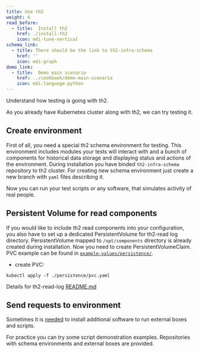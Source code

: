 ```yaml
---
title: Use th2
weight: 6
read_before:
  - title:  Install th2
    href: ./install-th2
    icon: mdi-tune-vertical
schema_link:
  - title: There should be the link to th2-infra-schema
    href: ''
    icon: mdi-graph
demo_link:
  - title:  Demo main scenario
    href: ../cookbook/demo-main-scenario
    icon: mdi-language-python
---
```


Understand how testing is going with th2.

<!--more-->

As you already have Kubernetes cluster along with th2, we can try testing it.


## Create environment

First of all, you need a special th2 schema environment for testing. This environment includes modules your tests will interact with and a bunch of components for historical data storage and displaying status and actions of the environment. During installation you have binded `th2-infra-schema` repository to th2 cluster. For creating new schema environment just create a new branch with `yaml` files describing it.

<recommendations :items="schema_link"></recommendations>

Now you can run your test scripts or any software, that simulates activity of real people.

## Persistent Volume for read components

If you would like to include th2 read components into your configuration, you also have to set up a dedicated PersistentVolume for th2-read log directory.
PersistentVolume mapped to `/opt/components` directory is already created during installation. Now you need to create PersistentVolumeClaim. PVC example can be found in [`example-values/persistence/`](https://github.com/th2-net/th2-infra/tree/v1.7.3/example-values/persistence).

* create PVC:
```shell
kubectl apply -f ./persistence/pvc.yaml
```

Details for th2-read-log [README.md](https://github.com/th2-net/th2-read-log#configuration)

## Send requests to environment

<notice info>

Sometimes it is [needed](./requirements/software#tester-box) to install additional software to run external boxes and scripts.

</notice>

For practice you can try some script demonstration examples. Repositories with schema environments and external boxes are provided.

<recommendations :items="demo_link"></recommendations>
